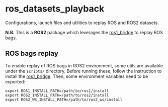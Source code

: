 ros_datasets_playback
=============

Configurations, launch files and utilities to replay ROS and ROS2 datasets.

**N.B.** This is a **ROS2** package which leverages the [ros1_bridge](https://github.com/ros2/ros1_bridge) to replay ROS bags.

## ROS bags replay
To enable replay of ROS bags in ROS2 environment, some utils are available under the `scripts/` directory.
Before running these, follow the instruction to install the [ros1_bridge](https://github.com/ros2/ros1_bridge). Then, some environment variables need to be exported:

`export ROS1_INSTALL_PATH=/path/to/ros1/install`  
`export ROS2_INSTALL_PATH=/path/to/ros2/install`   
`export ROS2_WS_INSTALL_PATH=/path/to/ros2_ws/install`
